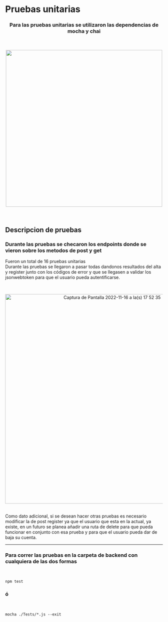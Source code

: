 # Pruebas unitarias

<h3 align=center>Para las pruebas unitarias se utilizaron las dependencias de mocha y chai</h3> 
<p align=center>
   
  </br>
  </br>
<img src="https://user-images.githubusercontent.com/75387331/202316736-ec003219-5e64-48aa-85e7-92246e46f707.png" width=500px  align=center>
</p>
</br>  

## Descripcion de pruebas  

<h3 margin=10pxr>Durante las pruebas se checaron los endpoints donde se vieron sobre los metodos de post y get</h3> 
<p>
  Fueron un total de 16 pruebas unitarias</br>
  Durante las pruebas se llegaron a pasar todas dandonos resultados del alta y register junto con los códigos de error y que se llegasen a validar los jsonwebtoken para que el
  usuario pueda autentificarse.
</p>  
   </br>
<p align=center>  
<img width="668" alt="Captura de Pantalla 2022-11-16 a la(s) 17 52 35" src="https://user-images.githubusercontent.com/75387331/202320069-f3660f3d-f5d4-443b-a1d3-7991acd5b5b2.png">
</p>  
</br>  
Como dato adicional, si se desean hacer otras pruebas es necesario modificar la de post register ya que el usuario que esta en la actual, ya existe, 
en un futuro se planea añadir una ruta de delete para que pueda funcionar en conjunto con esa prueba y para que el usuario pueda dar de baja su cuenta.  
  
---  
### Para correr las pruebas en la carpeta de backend con cualquiera de las dos formas 
</br>
  
  
```
npm test
```
### ó  
</br>  
  
```  
mocha ./Tests/*.js --exit
```
